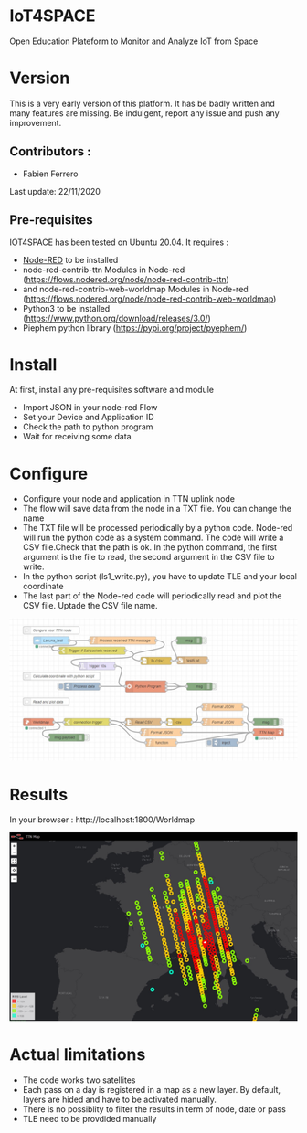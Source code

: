 # IoT4SPACE
Open Education Plateform to Monitor and Analyze IoT from Space 

# Version
This is a very early version of this platform. It has be badly written and many features are missing.
Be indulgent, report any issue and push any improvement.

## Contributors :
* Fabien Ferrero

Last update: 22/11/2020

## Pre-requisites

IOT4SPACE has been tested on Ubuntu 20.04.
It requires :
* [Node-RED](https://nodered.org) to be installed
* node-red-contrib-ttn Modules in Node-red (https://flows.nodered.org/node/node-red-contrib-ttn)
* and node-red-contrib-web-worldmap Modules in Node-red (https://flows.nodered.org/node/node-red-contrib-web-worldmap)
* Python3 to be installed (https://www.python.org/download/releases/3.0/)
* Piephem python library (https://pypi.org/project/pyephem/)

# Install

At first, install any pre-requisites software and module

* Import JSON in your node-red Flow
* Set your Device and Application ID
* Check the path to python program
* Wait for receiving some data

# Configure

* Configure your node and application in TTN uplink node
* The flow will save data from the node in a TXT file. You can change the name
* The TXT file will be processed periodically by a python code. Node-red will run the python code as a system command. The code will write a CSV file.Check that the path is ok. In the python command, the first argument is the file to read, the second argument in the CSV file to write.
* In the python script (ls1_write.py), you have to update TLE and your local coordinate
* The last part of the Node-red code will periodically read and plot the CSV file. Uptade the CSV file name.

![Map](https://github.com/FabienFerrero/IoT4SPACE/blob/master/doc/node-red.jpg)

# Results

In your browser : http://localhost:1800/Worldmap

![Map](https://github.com/FabienFerrero/IoT4SPACE/blob/master/doc/LS1_map_Antibes_test5.jpg)

# Actual limitations

* The code works two satellites
* Each pass on a day is registered in a map as a new layer. By default, layers are hided and have to be activated manually.
* There is no possiblity to filter the results in term of node, date or pass
* TLE need to be provdided manually

